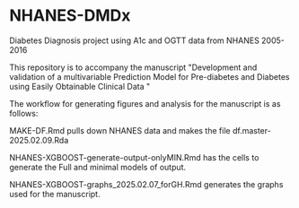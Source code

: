 # NHANES-DMDx
Diabetes Diagnosis project using A1c and OGTT data from NHANES 2005-2016

This repository is to accompany the manuscript "Development and validation of a multivariable Prediction Model for Pre-diabetes and Diabetes using Easily Obtainable Clinical Data "

The workflow for generating figures and analysis for the manuscript is as follows:

MAKE-DF.Rmd pulls down NHANES data and makes the file df.master-2025.02.09.Rda

NHANES-XGBOOST-generate-output-onlyMIN.Rmd has the cells to generate the Full and minimal models of output.

NHANES-XGBOOST-graphs_2025.02.07_forGH.Rmd generates the graphs used for the manuscript.

